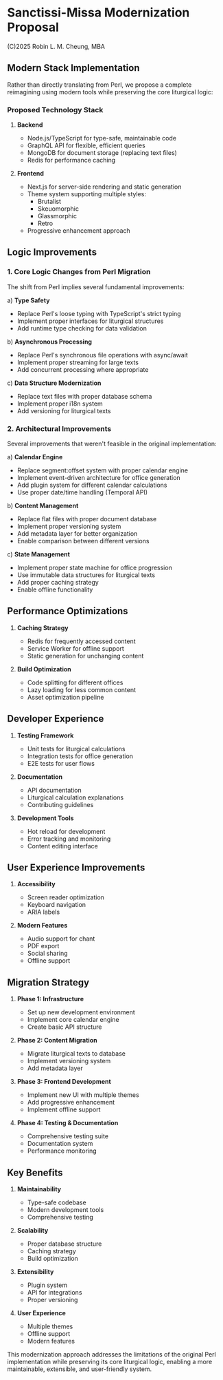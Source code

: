 # Sanctissi-Missa Modernization Proposal

(C)2025 Robin L. M. Cheung, MBA

## Modern Stack Implementation

Rather than directly translating from Perl, we propose a complete reimagining using modern tools while preserving the core liturgical logic:

### Proposed Technology Stack

1. **Backend**
   - Node.js/TypeScript for type-safe, maintainable code
   - GraphQL API for flexible, efficient queries
   - MongoDB for document storage (replacing text files)
   - Redis for performance caching

2. **Frontend**
   - Next.js for server-side rendering and static generation
   - Theme system supporting multiple styles:
     - Brutalist
     - Skeuomorphic
     - Glassmorphic
     - Retro
   - Progressive enhancement approach

## Logic Improvements

### 1. Core Logic Changes from Perl Migration

The shift from Perl implies several fundamental improvements:

a) **Type Safety**
   - Replace Perl's loose typing with TypeScript's strict typing
   - Implement proper interfaces for liturgical structures
   - Add runtime type checking for data validation

b) **Asynchronous Processing**
   - Replace Perl's synchronous file operations with async/await
   - Implement proper streaming for large texts
   - Add concurrent processing where appropriate

c) **Data Structure Modernization**
   - Replace text files with proper database schema
   - Implement proper i18n system
   - Add versioning for liturgical texts

### 2. Architectural Improvements

Several improvements that weren't feasible in the original implementation:

a) **Calendar Engine**
   - Replace segment:offset system with proper calendar engine
   - Implement event-driven architecture for office generation
   - Add plugin system for different calendar calculations
   - Use proper date/time handling (Temporal API)

b) **Content Management**
   - Replace flat files with proper document database
   - Implement proper versioning system
   - Add metadata layer for better organization
   - Enable comparison between different versions

c) **State Management**
   - Implement proper state machine for office progression
   - Use immutable data structures for liturgical texts
   - Add proper caching strategy
   - Enable offline functionality

## Performance Optimizations

1. **Caching Strategy**
   - Redis for frequently accessed content
   - Service Worker for offline support
   - Static generation for unchanging content

2. **Build Optimization**
   - Code splitting for different offices
   - Lazy loading for less common content
   - Asset optimization pipeline

## Developer Experience

1. **Testing Framework**
   - Unit tests for liturgical calculations
   - Integration tests for office generation
   - E2E tests for user flows

2. **Documentation**
   - API documentation
   - Liturgical calculation explanations
   - Contributing guidelines

3. **Development Tools**
   - Hot reload for development
   - Error tracking and monitoring
   - Content editing interface

## User Experience Improvements

1. **Accessibility**
   - Screen reader optimization
   - Keyboard navigation
   - ARIA labels

2. **Modern Features**
   - Audio support for chant
   - PDF export
   - Social sharing
   - Offline support

## Migration Strategy

1. **Phase 1: Infrastructure**
   - Set up new development environment
   - Implement core calendar engine
   - Create basic API structure

2. **Phase 2: Content Migration**
   - Migrate liturgical texts to database
   - Implement versioning system
   - Add metadata layer

3. **Phase 3: Frontend Development**
   - Implement new UI with multiple themes
   - Add progressive enhancement
   - Implement offline support

4. **Phase 4: Testing & Documentation**
   - Comprehensive testing suite
   - Documentation system
   - Performance monitoring

## Key Benefits

1. **Maintainability**
   - Type-safe codebase
   - Modern development tools
   - Comprehensive testing

2. **Scalability**
   - Proper database structure
   - Caching strategy
   - Build optimization

3. **Extensibility**
   - Plugin system
   - API for integrations
   - Proper versioning

4. **User Experience**
   - Multiple themes
   - Offline support
   - Modern features

This modernization approach addresses the limitations of the original Perl implementation while preserving its core liturgical logic, enabling a more maintainable, extensible, and user-friendly system.
